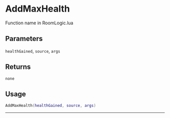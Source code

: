 # AddMaxHealth
Function name in RoomLogic.lua
## Parameters
`healthGained`, `source`, `args`
## Returns
`none`
## Usage
```lua
AddMaxHealth(healthGained, source, args)
```
---
